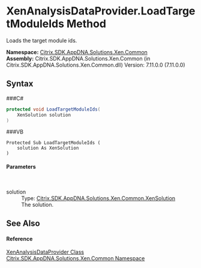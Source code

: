# XenAnalysisDataProvider.LoadTargetModuleIds Method 
 

Loads the target module ids.

**Namespace:**&nbsp;<a href="N_Citrix_SDK_AppDNA_Solutions_Xen_Common">Citrix.SDK.AppDNA.Solutions.Xen.Common</a><br />**Assembly:**&nbsp;Citrix.SDK.AppDNA.Solutions.Xen.Common (in Citrix.SDK.AppDNA.Solutions.Xen.Common.dll) Version: 7.11.0.0 (7.11.0.0)

## Syntax

###C#
```csharp
protected void LoadTargetModuleIds(
	XenSolution solution
)
```

###VB
```vbnet
Protected Sub LoadTargetModuleIds ( 
	solution As XenSolution
)
```


#### Parameters
&nbsp;<dl><dt>solution</dt><dd>Type: <a href="T_Citrix_SDK_AppDNA_Solutions_Xen_Common_XenSolution">Citrix.SDK.AppDNA.Solutions.Xen.Common.XenSolution</a><br />The solution.</dd></dl>

## See Also


#### Reference
<a href="T_Citrix_SDK_AppDNA_Solutions_Xen_Common_XenAnalysisDataProvider">XenAnalysisDataProvider Class</a><br /><a href="N_Citrix_SDK_AppDNA_Solutions_Xen_Common">Citrix.SDK.AppDNA.Solutions.Xen.Common Namespace</a><br />